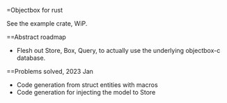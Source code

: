 =Objectbox for rust

See the example crate, WiP.

==Abstract roadmap
* Flesh out Store, Box, Query, to actually use the underlying objectbox-c database.

==Problems solved, 2023 Jan
* Code generation from struct entities with macros
* Code generation for injecting the model to Store